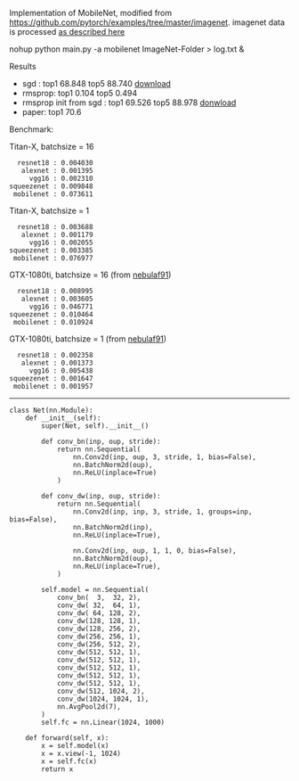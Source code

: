 Implementation of MobileNet, modified from https://github.com/pytorch/examples/tree/master/imagenet.
imagenet data is processed [as described here](https://github.com/facebook/fb.resnet.torch/blob/master/INSTALL.md#download-the-imagenet-dataset)


nohup python main.py -a mobilenet ImageNet-Folder  > log.txt &

Results
- sgd :                    top1 68.848 top5 88.740 [download](https://pan.baidu.com/s/1nuRcK3Z)
- rmsprop:                top1 0.104  top5 0.494
- rmsprop init from sgd :  top1 69.526 top5 88.978 [donwload](https://pan.baidu.com/s/1eRCxYKU)
- paper:                  top1 70.6

Benchmark:

Titan-X, batchsize = 16
```
  resnet18 : 0.004030
   alexnet : 0.001395
     vgg16 : 0.002310
squeezenet : 0.009848
 mobilenet : 0.073611
```
Titan-X, batchsize = 1
```
  resnet18 : 0.003688
   alexnet : 0.001179
     vgg16 : 0.002055
squeezenet : 0.003385
 mobilenet : 0.076977
```
GTX-1080ti, batchsize = 16  (from [nebulaf91](https://github.com/nebulaf91))
```
  resnet18 : 0.008995
   alexnet : 0.003605
     vgg16 : 0.046771
squeezenet : 0.010464
 mobilenet : 0.010924
```
GTX-1080ti, batchsize = 1  (from [nebulaf91](https://github.com/nebulaf91))
```
  resnet18 : 0.002358
   alexnet : 0.001373
     vgg16 : 0.005438
squeezenet : 0.001647
 mobilenet : 0.001957
```
---------

```
class Net(nn.Module):
    def __init__(self):
        super(Net, self).__init__()

        def conv_bn(inp, oup, stride):
            return nn.Sequential(
                nn.Conv2d(inp, oup, 3, stride, 1, bias=False),
                nn.BatchNorm2d(oup),
                nn.ReLU(inplace=True)
            )

        def conv_dw(inp, oup, stride):
            return nn.Sequential(
                nn.Conv2d(inp, inp, 3, stride, 1, groups=inp, bias=False),
                nn.BatchNorm2d(inp),
                nn.ReLU(inplace=True),
    
                nn.Conv2d(inp, oup, 1, 1, 0, bias=False),
                nn.BatchNorm2d(oup),
                nn.ReLU(inplace=True),
            )

        self.model = nn.Sequential(
            conv_bn(  3,  32, 2), 
            conv_dw( 32,  64, 1),
            conv_dw( 64, 128, 2),
            conv_dw(128, 128, 1),
            conv_dw(128, 256, 2),
            conv_dw(256, 256, 1),
            conv_dw(256, 512, 2),
            conv_dw(512, 512, 1),
            conv_dw(512, 512, 1),
            conv_dw(512, 512, 1),
            conv_dw(512, 512, 1),
            conv_dw(512, 512, 1),
            conv_dw(512, 1024, 2),
            conv_dw(1024, 1024, 1),
            nn.AvgPool2d(7),
        )
        self.fc = nn.Linear(1024, 1000)

    def forward(self, x):
        x = self.model(x)
        x = x.view(-1, 1024)
        x = self.fc(x)
        return x
```
